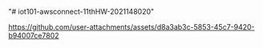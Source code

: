 "# iot101-awsconnect-11thHW-2021148020" 


https://github.com/user-attachments/assets/d8a3ab3c-5853-45c7-9420-b94007ce7802

